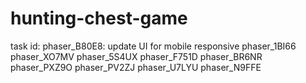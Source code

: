 # hunting-chest-game

task id:
phaser_B80E8: update UI for mobile responsive
phaser_1BI66
phaser_XO7MV
phaser_5S4UX
phaser_F751D
phaser_BR6NR
phaser_PXZ9O
phaser_PV2ZJ
phaser_U7LYU
phaser_N9FFE